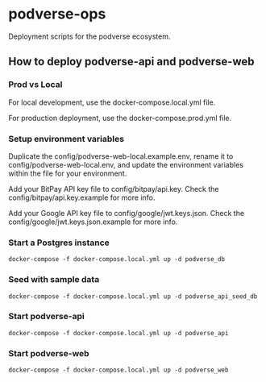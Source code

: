 # podverse-ops

Deployment scripts for the podverse ecosystem.

## How to deploy podverse-api and podverse-web

### Prod vs Local

For local development, use the docker-compose.local.yml file.

For production deployment, use the docker-compose.prod.yml file.

### Setup environment variables

Duplicate the config/podverse-web-local.example.env, rename it to config/podverse-web-local.env, and update the environment variables within the file for your environment.

Add your BitPay API key file to config/bitpay/api.key. Check the config/bitpay/api.key.example for more info.

Add your Google API key file to config/google/jwt.keys.json. Check the config/google/jwt.keys.json.example for more info.

### Start a Postgres instance

```
docker-compose -f docker-compose.local.yml up -d podverse_db
```

### Seed with sample data

```
docker-compose -f docker-compose.local.yml up -d podverse_api_seed_db
```

### Start podverse-api

```
docker-compose -f docker-compose.local.yml up -d podverse_api
```

### Start podverse-web

```
docker-compose -f docker-compose.local.yml up -d podverse_web
```

